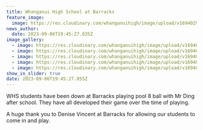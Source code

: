 ```yaml
---
title: Whanganui High School at Barracks
feature_image:
  image: https://res.cloudinary.com/whanganuihigh/image/upload/v1694029468/News/WHS_Barracks_1.jpg
news_author:
  date: 2023-09-06T19:45:27.835Z
image_gallery:
  - image: https://res.cloudinary.com/whanganuihigh/image/upload/v1694029455/News/WHS_Barracks.jpg
  - image: https://res.cloudinary.com/whanganuihigh/image/upload/v1694029478/News/WHS_Barracks_2.jpg
  - image: https://res.cloudinary.com/whanganuihigh/image/upload/v1694029489/News/WHS_Barracks_3.jpg
  - image: https://res.cloudinary.com/whanganuihigh/image/upload/v1694029497/News/WHS_Barracks_4.jpg
  - image: https://res.cloudinary.com/whanganuihigh/image/upload/v1694029505/News/WHS_Barracks_5.jpg
show_in_slider: true
date: 2023-09-06T19:45:27.855Z
---
```

WHS students have been down at Barracks playing pool 8 ball with Mr Ding after school. They have all developed their game over the time of playing.

A huge thank [](<>)you to Denise Vincent at Barracks for allowing our students to come in and play.
